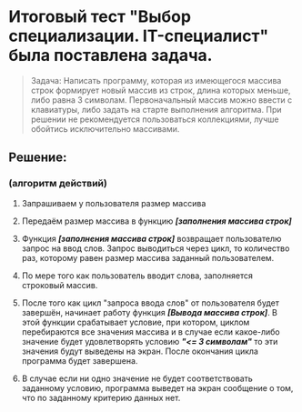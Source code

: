 # Итоговый тест "Выбор специализации. IT-специалист" была поставлена задача.

>Задача: 
Написать программу, которая из имеющегося массива строк формирует новый массив из строк, длина которых меньше, либо равна 3 символам. Первоначальный массив можно ввести с клавиатуры, либо задать на старте выполнения алгоритма. При решении не рекомендуется пользоваться коллекциями, лучше обойтись исключительно массивами.

## Решение: 
### (алгоритм действий)

1. Запрашиваем у пользователя размер массива
2. Передаём размер массива в функцию  ***[заполнения массива строк]***
3. Функция  ***[заполнения массива строк]*** возвращает пользователю запрос на ввод слов. Запрос выводиться через цикл, то количество раз, которому равен размер массива заданный пользователем.
4. По мере того как пользователь вводит слова, заполняется строковый массив.
5. После того как цикл "запроса ввода слов" от пользователя будет завершён, начинает работу функция ***[Вывода массива строк]***. В этой функции срабатывает условие, при котором, циклом перебираются все значения массива и в случае если какое-либо значение будет удовлетворять условию ***"<= 3 символам"*** то эти значения будут выведены на экран. После окончания цикла программа будет завершена.

6. В случае если ни одно значение не будет соответствовать заданному условию, программа выведет на экран сообщение о том, что по заданному критерию данных нет.



